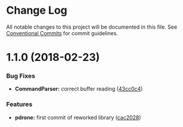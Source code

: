 # Change Log

All notable changes to this project will be documented in this file.
See [Conventional Commits](https://conventionalcommits.org) for commit guidelines.

<a name="1.1.0"></a>
# 1.1.0 (2018-02-23)


### Bug Fixes

* **CommandParser:** correct buffer reading ([43cc0c4](https://github.com/vvo/pdrone-js-sdk/commit/43cc0c4))


### Features

* **pdrone:** first commit of reworked library ([cac2028](https://github.com/vvo/pdrone-js-sdk/commit/cac2028))

